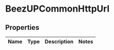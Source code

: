 
# BeezUPCommonHttpUrl

## Properties
Name | Type | Description | Notes
------------ | ------------- | ------------- | -------------



